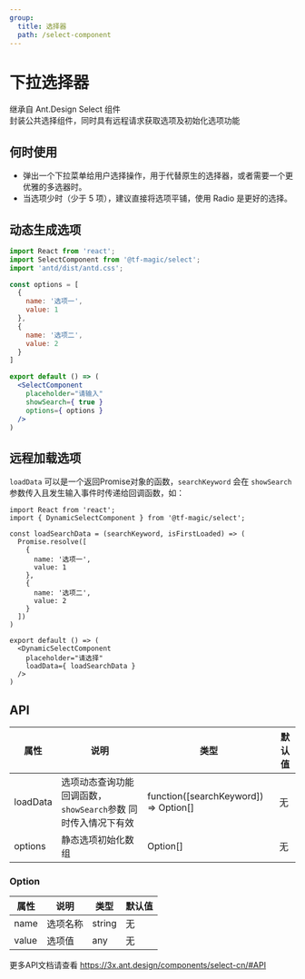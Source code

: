 ```yaml
---
group:
  title: 选择器
  path: /select-component
---
```


# 下拉选择器

继承自 Ant.Design Select 组件  
封装公共选择组件，同时具有远程请求获取选项及初始化选项功能

## 何时使用

- 弹出一个下拉菜单给用户选择操作，用于代替原生的选择器，或者需要一个更优雅的多选器时。
- 当选项少时（少于 5 项），建议直接将选项平铺，使用 Radio 是更好的选择。

## 动态生成选项

```jsx
import React from 'react';
import SelectComponent from '@tf-magic/select';
import 'antd/dist/antd.css';

const options = [
  {
    name: '选项一',
    value: 1
  },
  {
    name: '选项二',
    value: 2
  }
]

export default () => (
  <SelectComponent
    placeholder="请输入"
    showSearch={ true }
    options={ options }
  />
)
```

## 远程加载选项

`loadData` 可以是一个返回Promise对象的函数，`searchKeyword` 会在 `showSearch`参数传入且发生输入事件时传递给回调函数，如：

```tsx
import React from 'react';
import { DynamicSelectComponent } from '@tf-magic/select';

const loadSearchData = (searchKeyword, isFirstLoaded) => (
  Promise.resolve([
    {
      name: '选项一',
      value: 1
    },
    {
      name: '选项二',
      value: 2
    }
  ])
)

export default () => (
  <DynamicSelectComponent
    placeholder="请选择"
    loadData={ loadSearchData }
  />
)
```

## API

| 属性 | 说明 | 类型 | 默认值 |
| --- | --- | --- | --- |
| loadData | 选项动态查询功能回调函数，`showSearch`参数 同时传入情况下有效 | function([searchKeyword]) => Option[] | 无 |
| options | 静态选项初始化数组 | Option[] | 无 |

### Option

| 属性 | 说明 | 类型 | 默认值 |
| --- | --- | --- | --- |
| name | 选项名称 | string | 无 |
| value | 选项值 | any | 无 |

更多API文档请查看 https://3x.ant.design/components/select-cn/#API
